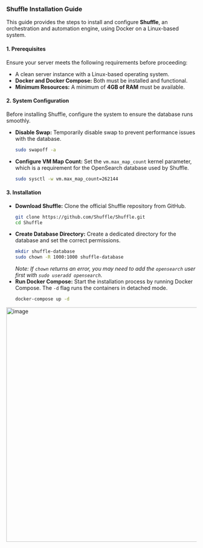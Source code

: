 ### **Shuffle Installation Guide**

This guide provides the steps to install and configure **Shuffle**, an orchestration and automation engine, using Docker on a Linux-based system.

#### **1. Prerequisites**

Ensure your server meets the following requirements before proceeding:

  * A clean server instance with a Linux-based operating system.
  * **Docker and Docker Compose:** Both must be installed and functional.
  * **Minimum Resources:** A minimum of **4GB of RAM** must be available.

#### **2. System Configuration**

Before installing Shuffle, configure the system to ensure the database runs smoothly.

  * **Disable Swap:** Temporarily disable swap to prevent performance issues with the database.
    ```bash
    sudo swapoff -a
    ```
  * **Configure VM Map Count:** Set the `vm.max_map_count` kernel parameter, which is a requirement for the OpenSearch database used by Shuffle.
    ```bash
    sudo sysctl -w vm.max_map_count=262144
    ```

#### **3. Installation**

  * **Download Shuffle:** Clone the official Shuffle repository from GitHub.
    ```bash
    git clone https://github.com/Shuffle/Shuffle.git
    cd Shuffle
    ```
  * **Create Database Directory:** Create a dedicated directory for the database and set the correct permissions.
    ```bash
    mkdir shuffle-database
    sudo chown -R 1000:1000 shuffle-database
    ```
    *Note: If `chown` returns an error, you may need to add the `opensearch` user first with `sudo useradd opensearch`.*
  * **Run Docker Compose:** Start the installation process by running Docker Compose. The `-d` flag runs the containers in detached mode.
    ```bash
    docker-compose up -d
    ```

<img width="751" height="621" alt="image" src="https://github.com/user-attachments/assets/c706218a-0d58-4498-a4ba-ec979d22a50f" />
